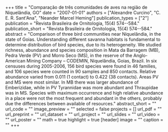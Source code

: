 +++
title = "Comparação de três comunidades de aves na região de Niquelândia, GO"
date = "2007-01-01"
authors = ["Alexandre Curcino", "C. E. R. Sant'Ana", "Neander Marcel Heming"]
publication_types = ["2"]
publication = "Revista Brasileira de Ornitologia, 15(4) 574--584."
publication_short = "Revista Brasileira de Ornitologia, 15(4) 574--584."
abstract = "Comparison of three bird communities near Niquelândia, in the state of Goias. Understanding different savanna habitats is fundamental to determine distribution of bird species, due to its heterogeneity. We studied richness, abundance and species composition in Mata da Barragem (MB), Pedra Verde (PV) and Morro Seco (MS), in the reserve of the Anglo-American Mining Company – CODEMIN, Niquelândia, Goias, Brazil. In six censuses during 2005-2006, 156 bird species were found in 46 families, and 106 species were counted in 90 samples and 850 contacts. Relative abundance varied from 0.011 (1 contact) to 0.422 (38 contacts). Areas PV and MS were most similar. In MB there was larger abundance of Emberizidae, while in PV Tyrannidae was more abundant and Thraupidae was in MS. Species with maximum occurrence and high relative abundance in a place were not the most frequent and abundant in the others, probably due the differences between available of resources."
abstract_short = ""
url_code = ""
image_preview = ""
selected = false
projects = []
url_pdf = ""
url_preprint = ""
url_dataset = ""
url_project = ""
url_slides = ""
url_video = ""
url_poster = ""
math = true
highlight = true
[header]
image = ""
caption = ""
+++
